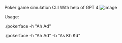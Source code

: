 Poker game simulation CLI
With help of GPT 4
![image](https://github.com/huynq55/pokerface/assets/1425348/bee4f359-8781-46d0-926e-c2cb18c062c8)

Usage:

./pokerface -h "Ah Ad"

./pokerface -h "Ah Ad" -b "As Kh Kd"

